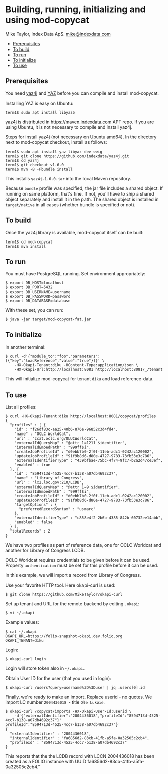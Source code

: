 # Building, running, initializing and using mod-copycat

Mike Taylor, Index Data ApS.
mike@indexdata.com

<!-- md2toc -l 2 getting-started.md -->
* [Prerequisites](#prerequisites)
* [To build](#to-build)
* [To run](#to-run)
* [To initialize](#to-initialize)
* [To use](#to-use)

## Prerequisites

You need
[yaz4j](https://github.com/indexdata/yaz4j)
and
[YAZ](https://www.indexdata.com/yaz)
before you can compile and install mod-copycat.

Installing YAZ is easy on Ubuntu:

	term1$ sudo apt install libyaz5

yaz4j is distributed in https://maven.indexdata.com APT repo.
If you are using Ubuntu, it is not necessary to compile and install yaz4j.

Steps for install yaz4j (not necessary on Ubuntu amd64).
In the directory next to mod-copycat checkout, install as follows:

	term1$ sudo apt install yaz libyaz-dev swig
	term1$ git clone https://github.com/indexdata/yaz4j.git
	term1$ cd yaz4j
	term1$ git checkout v1.6.0
	term1$ mvn -B -Pbundle install

This installs `yaz4j-1.6.0.jar` into the local Maven repository.

Because `bundle` profile was specified, the jar file includes a shared object.
If running on same platform, that's fine.
If not, you'll have to ship a shared object separately and install it in the path.
The shared object is installed in `target/native` in all cases (whether bundle is specified or not).

## To build

Once the yaz4j library is available, mod-copycat itself can be built:

	term1$ cd mod-copycat
	term1$ mvn install

## To run

You must have PostgreSQL running. Set environment appropriately:

	$ export DB_HOST=localhost
	$ export DB_PORT=5432
	$ export DB_USERNAME=username
	$ export DB_PASSWORD=password
	$ export DB_DATABASE=database

With these set, you can run:

	$ java -jar target/mod-copycat-fat.jar

## To initialize

In another terminal:

	$ curl -d'{"module_to":"foo","parameters":[{"key":"loadReference","value":"true"}]}' \
		-HX-Okapi-Tenant:diku -HContent-Type:application/json \
		-HX-Okapi-Url:http://localhost:8081 http://localhost:8081/_/tenant

This will initialize mod-copycat for tenant `diku` and load reference-data.

## To use

List all profiles:

    $ curl -HX-Okapi-Tenant:diku http://localhost:8081/copycat/profiles
	{
	  "profiles" : [ {
	    "id" : "f26df83c-aa25-40b6-876e-96852c3d4fd4",
	    "name" : "OCLC WorldCat",
	    "url" : "zcat.oclc.org/OLUCWorldCat",
	    "externalIdQueryMap" : "@attr 1=1211 $identifier",
	    "internalIdEmbedPath" : "999ff$i",
	    "createJobProfileId" : "d0ebb7b0-2f0f-11eb-adc1-0242ac120002",
	    "updateJobProfileId" : "91f9b8d6-d80e-4727-9783-73fb53e3c786",
	    "externalIdentifierType" : "439bfbae-75bc-4f74-9fc7-b2a2d47ce3ef",
	    "enabled" : true
	  }, {
	    "id" : "8594713d-4525-4cc7-b138-a07db4692c37",
	    "name" : "Library of Congress",
	    "url" : "lx2.loc.gov:210/LCDB",
	    "externalIdQueryMap" : "@attr 1=9 $identifier",
	    "internalIdEmbedPath" : "999ff$i",
	    "createJobProfileId" : "d0ebb7b0-2f0f-11eb-adc1-0242ac120002",
	    "updateJobProfileId" : "91f9b8d6-d80e-4727-9783-73fb53e3c786",
	    "targetOptions" : {
	      "preferredRecordSyntax" : "usmarc"
	    },
	    "externalIdentifierType" : "c858e4f2-2b6b-4385-842b-60732ee14abb",
	    "enabled" : false
	  } ],
	  "totalRecords" : 2
	}

We have two profiles as part of reference data, one for OCLC Worldcat and
another for Library of Congress LCDB.

OCLC Worldcat requires credentials to be given before it can be used.
Property `authentication` must be set for this profile before it can be used.

In this example, we will import a record from Library of Congress.

Use your favorite HTTP tool. Here okapi-curl is used:

    $ git clone https://github.com/MikeTaylor/okapi-curl

Set up tenant and URL for the remote backend by editing `.okapi`:

    $ vi ~/.okapi

Example values:

    $ cat ~/.okapi
    OKAPI_URL=https://folio-snapshot-okapi.dev.folio.org
    OKAPI_TENANT=diku

Login:

    $ okapi-curl login

Login will store token also in `~/.okapi`.

Obtain User ID for the user (that you used in login):

    $ okapi-curl /users?query=username%3D%3Duser | jq .users[0].id

Finally, we're ready to make an import. Replace userid - no quotes. We
import LC number `2004436018 `- title `Ole Lukøie`.

	$ okapi-curl /copycat/imports -HX-Okapi-User-Id:userid \
        -d'{"externalIdentifier":"2004436018","profileId":"8594713d-4525-4cc7-b138-a07db4692c37"}'
    profileId":"8594713d-4525-4cc7-b138-a07db4692c37"}'
    {
      "externalIdentifier" : "2004436018",
      "internalIdentifier" : "fa6856d2-83cb-41fb-a5fa-0a32505c2cb4",
      "profileId" : "8594713d-4525-4cc7-b138-a07db4692c37"
    }

This reports that the the LCDB record with LCCN 2004436018 has been created
as a FOLIO instance with UUID fa6856d2-83cb-41fb-a5fa-0a32505c2cb4."
